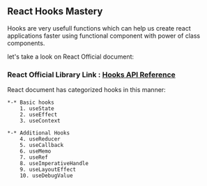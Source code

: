 ## React Hooks Mastery
Hooks are very usefull functions which can help us create react applications faster using functional component with power of class components.

let's take a look on React Official document:


### React Official Library Link : [Hooks API Reference](https://reactjs.org/docs/hooks-reference.html)

React document has categorized hooks in this manner:
~~~
*-* Basic hooks
    1. useState
    2. useEffect
    3. useContext

*-* Additional Hooks
    4. useReducer
    5. useCallback
    6. useMemo
    7. useRef
    8. useImperativeHandle
    9. useLayoutEffect
    10. useDebugValue
 ~~~